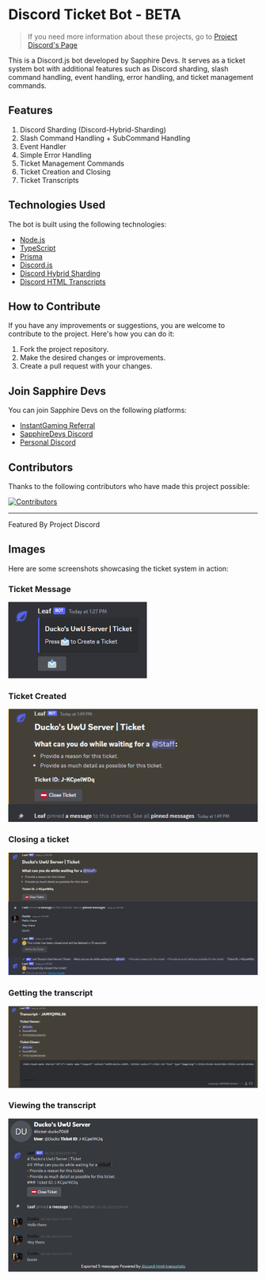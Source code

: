 # Discord Ticket Bot - BETA

> If you need more information about these projects, go to [Project Discord's Page](https://github.com/SapphireDevs/project-discord)

This is a Discord.js bot developed by Sapphire Devs. It serves as a ticket system bot with additional features such as Discord sharding, slash command handling, event handling, error handling, and ticket management commands.

## Features

1. Discord Sharding (Discord-Hybrid-Sharding)
2. Slash Command Handling + SubCommand Handling
3. Event Handler
4. Simple Error Handling
5. Ticket Management Commands
6. Ticket Creation and Closing
7. Ticket Transcripts

## Technologies Used

The bot is built using the following technologies:

- [Node.js](https://nodejs.org)
- [TypeScript](https://www.typescriptlang.org/)
- [Prisma](https://www.prisma.io/)
- [Discord.js](https://discord.js.org/)
- [Discord Hybrid Sharding](https://www.npmjs.com/package/discord-hybrid-sharding)
- [Discord HTML Transcripts](https://www.npmjs.com/package/discord-html-transcripts)

## How to Contribute

If you have any improvements or suggestions, you are welcome to contribute to the project. Here's how you can do it:

1. Fork the project repository.
2. Make the desired changes or improvements.
3. Create a pull request with your changes.

## Join Sapphire Devs

You can join Sapphire Devs on the following platforms:

- [InstantGaming Referral](https://www.instant-gaming.com/?igr=sapphiredevs)
- [SapphireDevs Discord](https://discord.gg/rTT52gJC3J)
- [Personal Discord](https://discord.gg/TKz7BMwEap)

## Contributors

Thanks to the following contributors who have made this project possible:

<a href="https://github.com/sapphiredevs/discord-ticket-bot/graphs/contributors">
  <img src="https://stg.contrib.rocks/image?repo=sapphiredevs/discord-ticket-bot" alt="Contributors" />
</a>

---

Featured By Project Discord

## Images

Here are some screenshots showcasing the ticket system in action:

### Ticket Message
![Setting up the ticket system](./images/ticket%20message.png)

### Ticket Created
![Creating a ticket](./images/new%20ticket%20created.png)

### Closing a ticket
![Closing a ticket](./images/closing%20a%20ticket.png)

### Getting the transcript
![Getting the transcript](./images/getting%20the%20transcript.png)

### Viewing the transcript
![Viewing the transcript](./images/viewing%20a%20transcript.png)
